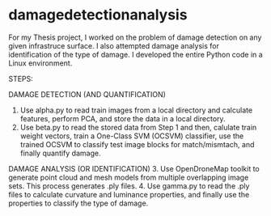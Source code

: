 # damagedetectionanalysis

For my Thesis project, I worked on the problem of damage detection on any given infrastruce surface. I also attempted damage analysis for identification of the type of damage. I developed the entire Python code in a Linux environment.

STEPS:

DAMAGE DETECTION (AND QUANTIFICATION)
1. Use alpha.py to read train images from a local directory and calculate features, perform PCA, and store the data in a local directory.
2. Use beta.py to read the stored data from Step 1 and then, calulate train weight vectors, train a One-Class SVM (OCSVM) classifier, use the trained OCSVM to classify test image blocks for match/mismtach, and finally quantify damage.

DAMAGE ANALYSIS (OR IDENTIFICATION)
3. Use OpenDroneMap toolkit to generate point cloud and mesh models from multiple overlapping image sets. This process generates .ply files.
4. Use gamma.py to read the .ply files to calculate curvature and luminance properties, and finally use the properties to classify the type of damage.
